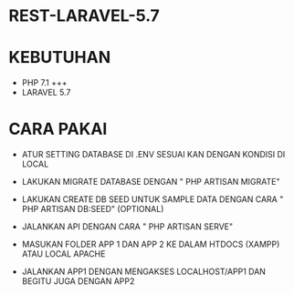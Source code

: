# REST-LARAVEL-5.7

# KEBUTUHAN
- PHP 7.1 +++
- LARAVEL 5.7

# CARA PAKAI
- ATUR SETTING DATABASE DI .ENV SESUAI KAN DENGAN KONDISI DI LOCAL
- LAKUKAN MIGRATE DATABASE DENGAN " PHP ARTISAN MIGRATE"
- LAKUKAN CREATE DB SEED UNTUK SAMPLE DATA DENGAN CARA " PHP ARTISAN DB:SEED" (OPTIONAL)
- JALANKAN API DENGAN CARA " PHP ARTISAN SERVE"

- MASUKAN FOLDER APP 1 DAN APP 2 KE DALAM HTDOCS (XAMPP) ATAU LOCAL APACHE
- JALANKAN APP1 DENGAN MENGAKSES LOCALHOST/APP1 DAN BEGITU JUGA DENGAN APP2
